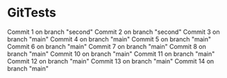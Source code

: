 # GitTests
Commit 1 on branch "second"
Commit 2 on branch "second"
Commit 3 on branch "main"
Commit 4 on branch "main"
Commit 5 on branch "main"
Commit 6 on branch "main"
Commit 7 on branch "main"
Commit 8 on branch "main"
Commit 10 on branch "main"
Commit 11 on branch "main"
Commit 12 on branch "main"
Commit 13 on branch "main"
Commit 14 on branch "main"
